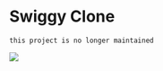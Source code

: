# Swiggy Clone
`this project is no longer maintained`

![](https://github.com/ksheetal/Swiggy_Clone/blob/master/swiggyDemo.png)
